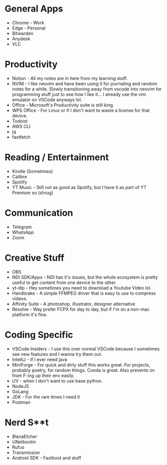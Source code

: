 # General Apps
- Chrome - Work
- Edge - Personal
- Bitwarden
- Anydesk
- VLC

# Productivity
- Notion - All my notes are in here from my learning stuff.
- NVIM - I like neovim and have been using it for journaling and random notes for a while. Slowly transitioning away from vscode into neovim for programming stuff just to see how I like it... I already use the vim emulator on VSCode anyways lol. 
- Office - Microsoft's Productivity suite is still king.
- WPS Office - For Linux or if I don't want to waste a license for that device.
- Todoist
- AWS CLI
- jq
- fastfetch

# Reading / Entertainment 
- Kindle (Sometimes)
- Calibre
- Spotify 
- YT Music - Still not as good as Spotify, but I have it as part of YT Premium so (shrug)

# Communication 
- Telegram
- WhatsApp
- Zoom

# Creative Stuff
- OBS
- NDI SDK/Apps - NDI has it's issues, but the whole ecosystem is pretty useful to get content from one device to the other.
- yt-dlp - Hey sometimes you need to download a Youtube Video lol.
- Handbrake - A simple FFMPEG driver that is easy to use to compress videos.
- Affinity Suite - A photoshop, illustrator, designer alternative 
- Resolve - Way prefer FCPX for day to day, but if I'm on a non-mac platform it's fine. 

# Coding Specific
- VSCode Insiders - I use this over normal VSCode because I sometimes see new features and I wanna try them out.
- IntelliJ - If I ever need java
- MiniForge - For quick and dirty stuff this works great. For projects, probably poetry, for random things. Conda is great. Also prevents on from F-ing up their env easily.
- UV - when I don't want to use base python. 
- NodeJS  
- GoLang
- JDK - For the rare times I need it
- Postman 

# Nerd S**t
- BlanaEtcher
- UNetbootin
- Rufus
- Transmission
- Android SDK - Fastboot and stuff
